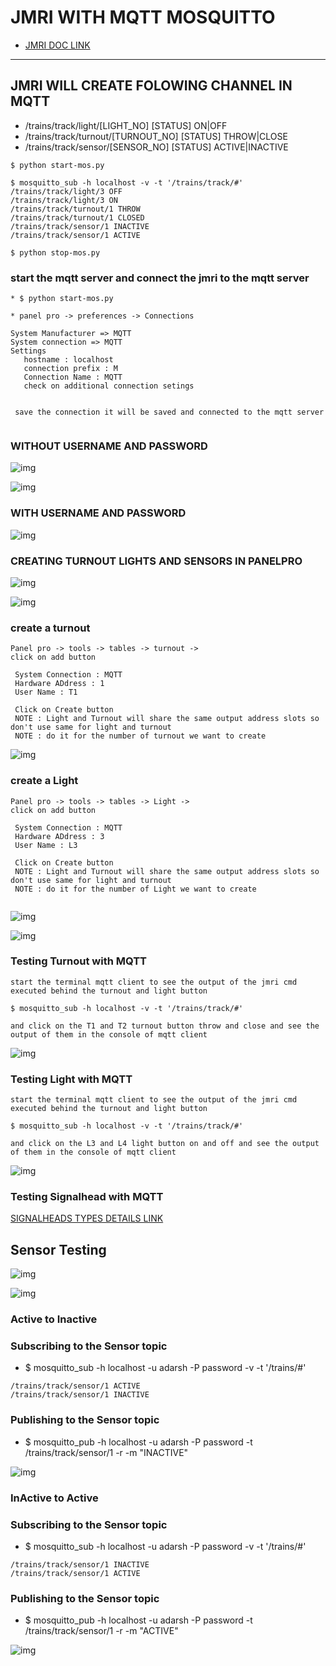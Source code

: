 

# JMRI WITH MQTT MOSQUITTO
* [JMRI DOC LINK ](https://www.jmri.org/help/en/html/hardware/mqtt/index.shtml)

----

## JMRI WILL CREATE FOLOWING CHANNEL IN MQTT
* /trains/track/light/[LIGHT_NO] [STATUS] ON|OFF
* /trains/track/turnout/[TURNOUT_NO] [STATUS] THROW|CLOSE
* /trains/track/sensor/[SENSOR_NO] [STATUS] ACTIVE|INACTIVE

```
$ python start-mos.py

$ mosquitto_sub -h localhost -v -t '/trains/track/#'
/trains/track/light/3 OFF
/trains/track/light/3 ON
/trains/track/turnout/1 THROW
/trains/track/turnout/1 CLOSED
/trains/track/sensor/1 INACTIVE
/trains/track/sensor/1 ACTIVE

$ python stop-mos.py

```



### start the mqtt server and connect the jmri to the mqtt server 
```
* $ python start-mos.py

* panel pro -> preferences -> Connections 

System Manufacturer => MQTT
System connection => MQTT 
Settings 
   hostname : localhost
   connection prefix : M 
   Connection Name : MQTT 
   check on additional connection setings 


 save the connection it will be saved and connected to the mqtt server 


```
### WITHOUT USERNAME AND PASSWORD 

![img](image/1.png)

![img](image/2.png)


### WITH USERNAME AND PASSWORD 

![img](image/16.png)


### CREATING TURNOUT LIGHTS AND SENSORS IN PANELPRO 

![img](image/3.png)

![img](image/4.png)

### create a turnout  
```
Panel pro -> tools -> tables -> turnout -> 
click on add button 

 System Connection : MQTT 
 Hardware ADdress : 1 
 User Name : T1 

 Click on Create button 
 NOTE : Light and Turnout will share the same output address slots so don't use same for light and turnout 
 NOTE : do it for the number of turnout we want to create 

```
![img](image/5.png)

### create a Light  
```
Panel pro -> tools -> tables -> Light -> 
click on add button 

 System Connection : MQTT 
 Hardware ADdress : 3 
 User Name : L3 

 Click on Create button 
 NOTE : Light and Turnout will share the same output address slots so don't use same for light and turnout 
 NOTE : do it for the number of Light we want to create 


```

![img](image/6.png)

![img](image/7.png)

### Testing Turnout with MQTT 
```
start the terminal mqtt client to see the output of the jmri cmd executed behind the turnout and light button 

$ mosquitto_sub -h localhost -v -t '/trains/track/#'

and click on the T1 and T2 turnout button throw and close and see the output of them in the console of mqtt client 

```
![img](image/8.png)

### Testing Light with MQTT 
```
start the terminal mqtt client to see the output of the jmri cmd executed behind the turnout and light button 

$ mosquitto_sub -h localhost -v -t '/trains/track/#'

and click on the L3 and L4 light button on and off and see the output of them in the console of mqtt client 

```
![img](image/9.png)


### Testing Signalhead with MQTT 
[SIGNALHEADS TYPES DETAILS LINK](https://www.jmri.org/help/en/package/jmri/jmrit/beantable/SignalAddEdit.shtml)



## Sensor Testing 

![img](image/20.png)

![img](image/21.png)

### Active to Inactive 
### Subscribing to the Sensor topic 
* $ mosquitto_sub -h localhost -u adarsh -P password -v -t '/trains/#'
```
/trains/track/sensor/1 ACTIVE
/trains/track/sensor/1 INACTIVE
```

### Publishing to the Sensor topic 
* $ mosquitto_pub -h localhost -u adarsh -P password -t /trains/track/sensor/1 -r -m "INACTIVE"


![img](image/19.png)


### InActive to Active
### Subscribing to the Sensor topic 
* $ mosquitto_sub -h localhost -u adarsh -P password -v -t '/trains/#'
```
/trains/track/sensor/1 INACTIVE
/trains/track/sensor/1 ACTIVE
```

### Publishing to the Sensor topic 
* $ mosquitto_pub -h localhost -u adarsh -P password -t /trains/track/sensor/1 -r -m "ACTIVE"

![img](image/18.png)
